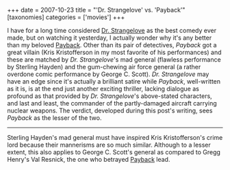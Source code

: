 +++
date = 2007-10-23
title = "'Dr. Strangelove' vs. 'Payback'"
[taxonomies]
categories = ['movies']
+++

I have for a long time considered [Dr. Strangelove] as the best comedy
ever made, but on watching it yesterday, I actually wonder why it's any
better than my beloved [Payback]. Other than its pair of detectives,
*Payback* got a great villain (Kris Kristofferson in my most favorite of
his performances) and these are matched by *Dr. Strangelove*'s mad
general (flawless performance by Sterling Hayden) and the gum-chewing
air force general (a rather overdone comic performance by George C.
Scott). *Dr. Strangelove* may have an edge since it's actually a
brilliant satire while *Payback*, well-written as it is, is at the end
just another exciting thriller, lacking dialogue as profound as that
provided by *Dr. Strangelove*'s above-stated characters, and last and
least, the commander of the partly-damaged aircraft carrying nuclear
weapons. The verdict, developed during this post's writing, sees
*Payback* as the lesser of the two.

---

Sterling Hayden's mad general must have inspired Kris Kristofferson's
crime lord because their mannerisms are so much similar. Although to a
lesser extent, this also applies to George C. Scott's general as
compared to Gregg Henry's Val Resnick, the one who betrayed [Payback]
lead.

  [Dr. Strangelove]: http://tshepang.net/dr-strangelove-1964
  [Payback]: http://tshepang.net/payback-1999
